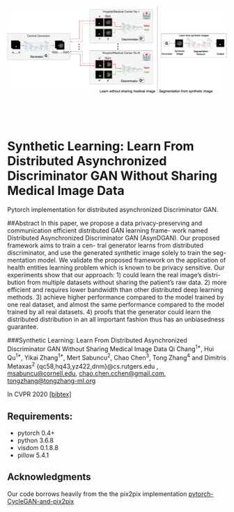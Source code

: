 <img src='docs/arch1_1.png' align="center">

<br><br><br>

# Synthetic Learning: Learn From Distributed Asynchronized Discriminator GAN Without Sharing Medical Image Data

Pytorch implementation for distributed asynchronized Discriminator GAN. 


##Abstract
In this paper, we propose a data privacy-preserving and communication efficient distributed GAN learning frame- work named Distributed Asynchronized Discriminator GAN (AsynDGAN). Our proposed framework aims to train a cen- tral generator learns from distributed discriminator, and use the generated synthetic image solely to train the seg- mentation model. We validate the proposed framework on the application of health entities learning problem which is known to be privacy sensitive. Our experiments show that our approach: 1) could learn the real image’s distri- bution from multiple datasets without sharing the patient’s raw data. 2) more efficient and requires lower bandwidth than other distributed deep learning methods. 3) achieve higher performance compared to the model trained by one real dataset, and almost the same performance compared to the model trained by all real datasets. 4) proofs that the generator could learn the distributed distribution in an all important fashion thus has an unbiasedness guarantee.

###Synthetic Learning: Learn From Distributed Asynchronized Discriminator GAN Without Sharing Medical Image Data
Qi Chang<sup>1*</sup>, Hui Qu<sup>1*</sup>, Yikai Zhang<sup>1*</sup>, Mert Sabuncu<sup>2</sup>,
Chao Chen<sup>3</sup>, Tong Zhang<sup>4</sup> and Dimitris Metaxas<sup>2</sup>
{qc58,hq43,yz422,dnm}@cs.rutgers.edu , msabuncu@cornell.edu, chao.chen.cchen@gmail.com, tongzhang@tongzhang-ml.org

In CVPR 2020 [[bibtex]](docs/bibtex)


## Requirements:

- pytorch 0.4+
- python 3.6.8
- visdom 0.1.8.8
- pillow 5.4.1


## Acknowledgments
Our code borrows heavily from the the pix2pix implementation [pytorch-CycleGAN-and-pix2pix](https://github.com/junyanz/pytorch-CycleGAN-and-pix2pix/.)

